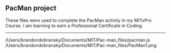 PacMan project
---
These files were used to complete the PacMan activity in my MITxPro Course. I am learning to earn a Professional Certificate in Coding.
___
/Users/brandondobransky/Documents/MIT/Pac-man_files/pacman.js
/Users/brandondobransky/Documents/MIT/Pac-man_files/PacMan1.png

